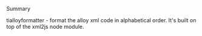 Summary

tialloyformatter - format the alloy xml code in alphabetical order.
It's built on top of the xml2js node module.